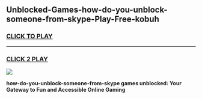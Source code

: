 
## Unblocked-Games-how-do-you-unblock-someone-from-skype-Play-Free-kobuh
<h3>
<a href="https://premium76.site?title=how-do-you-unblock-someone-from-skype&ref=10A">CLICK TO PLAY</a></h3>
<hr>

<h3>
<a href="https://premium76.site?title=how-do-you-unblock-someone-from-skype&ref=10A">CLICK 2 PLAY</a>
  
</h3>

<a href="https://premium76.site?title=how-do-you-unblock-someone-from-skype&ref=10A"><img src="https://clearcache.store/games.png"></a>


**how-do-you-unblock-someone-from-skype games unblocked: Your Gateway to Fun and Accessible Online Gaming**
